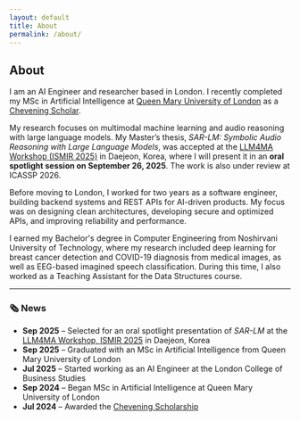 ```yaml
---
layout: default
title: About
permalink: /about/
---
```

## About
I am an AI Engineer and researcher based in London. I recently completed my MSc in Artificial Intelligence at [Queen Mary University of London](https://www.qmul.ac.uk/) as a [Chevening Scholar](https://www.chevening.org/).  

My research focuses on multimodal machine learning and audio reasoning with large language models. My Master’s thesis, *SAR-LM: Symbolic Audio Reasoning with Large Language Models*, was accepted at the [LLM4MA Workshop (ISMIR 2025)](https://m-a-p.ai/LLM4Music/) in Daejeon, Korea, where I will present it in an **oral spotlight session on September 26, 2025**. The work is also under review at ICASSP 2026.  

Before moving to London, I worked for two years as a software engineer, building backend systems and REST APIs for AI-driven products. My focus was on designing clean architectures, developing secure and optimized APIs, and improving reliability and performance.  

I earned my Bachelor's degree in Computer Engineering from Noshirvani University of Technology, where my research included deep learning for breast cancer detection and COVID-19 diagnosis from medical images, as well as EEG-based imagined speech classification. During this time, I also worked as a Teaching Assistant for the Data Structures course.  

---

### 🗞️ News
  
- **Sep 2025** – Selected for an oral spotlight presentation of *SAR-LM* at the [LLM4MA Workshop, ISMIR 2025](https://m-a-p.ai/LLM4Music/) in Daejeon, Korea  
- **Sep 2025** – Graduated with an MSc in Artificial Intelligence from Queen Mary University of London
- **Jul 2025** – Started working as an AI Engineer at the London College of Business Studies  
- **Sep 2024** – Began MSc in Artificial Intelligence at Queen Mary University of London  
- **Jul 2024** – Awarded the [Chevening Scholarship](https://www.chevening.org/)  
